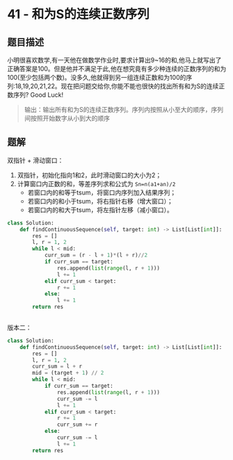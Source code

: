 # 41 - 和为S的连续正数序列

## 题目描述
小明很喜欢数学,有一天他在做数学作业时,要求计算出9~16的和,他马上就写出了正确答案是100。但是他并不满足于此,他在想究竟有多少种连续的正数序列的和为100(至少包括两个数)。没多久,他就得到另一组连续正数和为100的序列:18,19,20,21,22。现在把问题交给你,你能不能也很快的找出所有和为S的连续正数序列? Good Luck!

>输出：输出所有和为S的连续正数序列。序列内按照从小至大的顺序，序列间按照开始数字从小到大的顺序


## 题解
双指针 + 滑动窗口：
1. 双指针，初始化指向1和2，此时滑动窗口的大小为2；
2. 计算窗口内正数的和，等差序列求和公式为 ```Sn=n(a1+an)/2```
	* 若窗口内的和等于tsum，将窗口内序列加入结果序列；
	* 若窗口内的和小于tsum，将右指针右移（增大窗口）；
	* 若窗口内的和大于tsum，将左指针左移（减小窗口）。

```python
class Solution:
    def findContinuousSequence(self, target: int) -> List[List[int]]:
        res = []
        l, r = 1, 2
        while l < mid:
            curr_sum = (r - l + 1)*(l + r)//2
            if curr_sum == target:
                res.append(list(range(l, r + 1)))
                l += 1
            elif curr_sum < target:
                r += 1
            else:
                l += 1
        return res
                
```

版本二：
```python
class Solution:
    def findContinuousSequence(self, target: int) -> List[List[int]]:
        res = []
        l, r = 1, 2
        curr_sum = l + r
        mid = (target + 1) // 2
        while l < mid:
            if curr_sum == target:
                res.append(list(range(l, r + 1)))
                curr_sum -= l
                l += 1
            elif curr_sum < target:
                r += 1
                curr_sum += r
            else:
                curr_sum -= l
                l += 1
        return res
```